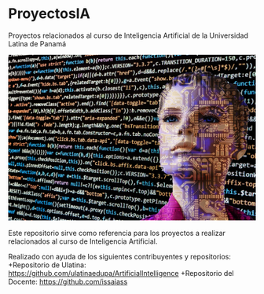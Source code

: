 # ProyectosIA
Proyectos relacionados al curso de Inteligencia Artificial de la Universidad Latina de Panamá

![IA](artificial-intelligence-g5c29cdd48_1280.jpg)



Este repositorio sirve como referencia para los proyectos a realizar relacionados al curso de Inteligencia Artificial.

Realizado con ayuda de los siguientes contribuyentes y repositorios:
  +Repositorio de Ulatina: https://github.com/ulatinaedupa/ArtificialIntelligence
  +Repositorio del Docente: https://github.com/issaiass
